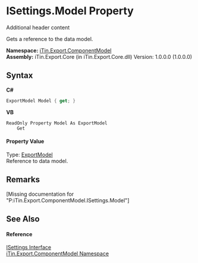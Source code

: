 # ISettings.Model Property 
Additional header content 

Gets a reference to the data model.

**Namespace:**&nbsp;<a href="N_iTin_Export_ComponentModel">iTin.Export.ComponentModel</a><br />**Assembly:**&nbsp;iTin.Export.Core (in iTin.Export.Core.dll) Version: 1.0.0.0 (1.0.0.0)

## Syntax

**C#**<br />
``` C#
ExportModel Model { get; }
```

**VB**<br />
``` VB
ReadOnly Property Model As ExportModel
	Get
```


#### Property Value
Type: <a href="T_iTin_Export_Model_ExportModel">ExportModel</a><br />Reference to data model.

## Remarks
\[Missing <remarks> documentation for "P:iTin.Export.ComponentModel.ISettings.Model"\]

## See Also


#### Reference
<a href="T_iTin_Export_ComponentModel_ISettings">ISettings Interface</a><br /><a href="N_iTin_Export_ComponentModel">iTin.Export.ComponentModel Namespace</a><br />
